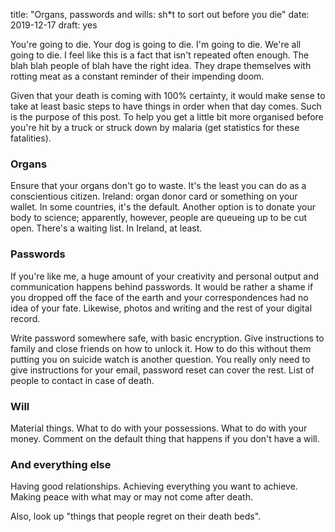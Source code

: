 title: "Organs, passwords and wills: sh*t to sort out before you die"
date: 2019-12-17
draft: yes

You're going to die. Your dog is going to die. I'm going to die. We're all going to die. I feel like this is a fact that isn't repeated often enough. The blah blah people of blah have the right idea. They drape themselves with rotting meat as a constant reminder of their impending doom.

Given that your death is coming with 100% certainty, it would make sense to take at least basic steps to have things in order when that day comes. Such is the purpose of this post. To help you get a little bit more organised before you're hit by a truck or struck down by malaria (get statistics for these fatalities).

### Organs
Ensure that your organs don't go to waste. It's the least you can do as a conscientious citizen. Ireland: organ donor card or something on your wallet. In some countries, it's the default. Another option is to donate your body to science; apparently, however, people are queueing up to be cut open. There's a waiting list. In Ireland, at least.

### Passwords
If you're like me, a huge amount of your creativity and personal output and communication happens behind passwords. It would be rather a shame if you dropped off the face of the earth and your correspondences had no idea of your fate. Likewise, photos and writing and the rest of your digital record.

Write password somewhere safe, with basic encryption. Give instructions to family and close friends on how to unlock it. How to do this without them putting you on suicide watch is another question. You really only need to give instructions for your email, password reset can cover the rest. List of people to contact in case of death.

### Will
Material things. What to do with your possessions. What to do with your money. Comment on the default thing that happens if you don't have a will.

### And everything else
Having good relationships. Achieving everything you want to achieve. Making peace with what may or may not come after death.

Also, look up "things that people regret on their death beds".
